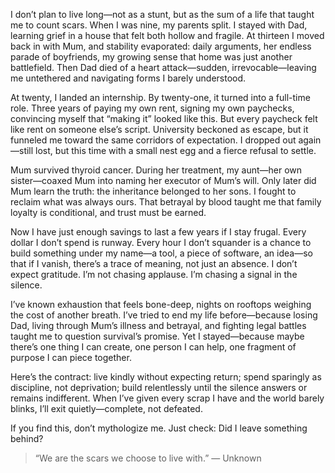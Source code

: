 I don’t plan to live long—not as a stunt, but as the sum of a life that taught me to count scars. When I was nine, my parents split. I stayed with Dad, learning grief in a house that felt both hollow and fragile. At thirteen I moved back in with Mum, and stability evaporated: daily arguments, her endless parade of boyfriends, my growing sense that home was just another battlefield. Then Dad died of a heart attack—sudden, irrevocable—leaving me untethered and navigating forms I barely understood.

At twenty, I landed an internship. By twenty-one, it turned into a full-time role. Three years of paying my own rent, signing my own paychecks, convincing myself that “making it” looked like this. But every paycheck felt like rent on someone else’s script. University beckoned as escape, but it funneled me toward the same corridors of expectation. I dropped out again—still lost, but this time with a small nest egg and a fierce refusal to settle.

Mum survived thyroid cancer. During her treatment, my aunt—her own sister—coaxed Mum into naming her executor of Mum’s will. Only later did Mum learn the truth: the inheritance belonged to her sons. I fought to reclaim what was always ours. That betrayal by blood taught me that family loyalty is conditional, and trust must be earned.

Now I have just enough savings to last a few years if I stay frugal. Every dollar I don’t spend is runway. Every hour I don’t squander is a chance to build something under my name—a tool, a piece of software, an idea—so that if I vanish, there’s a trace of meaning, not just an absence. I don’t expect gratitude. I’m not chasing applause. I’m chasing a signal in the silence.

I’ve known exhaustion that feels bone-deep, nights on rooftops weighing the cost of another breath. I’ve tried to end my life before—because losing Dad, living through Mum’s illness and betrayal, and fighting legal battles taught me to question survival’s promise. Yet I stayed—because maybe there’s one thing I can create, one person I can help, one fragment of purpose I can piece together.

Here’s the contract: live kindly without expecting return; spend sparingly as discipline, not deprivation; build relentlessly until the silence answers or remains indifferent. When I’ve given every scrap I have and the world barely blinks, I’ll exit quietly—complete, not defeated.

If you find this, don’t mythologize me. Just check:
Did I leave something behind?

> “We are the scars we choose to live with.” — Unknown

